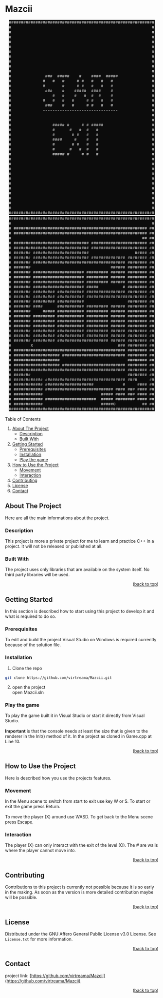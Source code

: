 <a name="readme-top"></a>
# Mazcii

<!-- Screenshots -->
<p align="center">
    <img src="/Screenshot/screenshot_1.jpg?raw=true" width="480" height="640" />
    <img src="/Screenshot/screenshot_2.jpg?raw=true" width="480" height="640" />
</p>

<!-- TABLE OF CONTENTS -->
<summary>Table of Contents</summary>
<ol>
  <li>
    <a href="#about-the-project">About The Project</a>
    <ul>
      <li><a href="#description">Description</a></li>
      <li><a href="#built-with">Built With</a></li>
    </ul>
  </li>
  <li>
    <a href="#getting-started">Getting Started</a>
    <ul>
      <li><a href="#prerequisites">Prerequisites</a></li>
      <li><a href="#installation">Installation</a></li>
      <li><a href="#play-the-game">Play the game</a></li>
    </ul>
  </li>
  <li><a href="#how-to-use-the-project">How to Use the Project</a>
    <ul>
      <li><a href="#movement">Movement</a></li>
      <li><a href="#interaction">Interaction</a></li>
    </ul>
  </li>
  <li><a href="#contributing">Contributing</a></li>
  <li><a href="#license">License</a></li>
  <li><a href="#contact">Contact</a></li>
</ol>
  
<!-- ABOUT THE PROJECT -->
## About The Project
Here are all the main informations about the project.

### Description
This project is more a private project for me to learn and practice C++ in a project. It will not be released or published at all.

### Built With
The project uses only libraries that are available on the system itself. No third party libraries will be used.

<p align="right">(<a href="#readme-top">back to top</a>)</p>

<!-- GETTING STARTED -->
## Getting Started
In this section is described how to start using this project to develop it and what is required to do so.

### Prerequisites
To edit and build the project Visual Studio on Windows is required currently because of the solution file.

### Installation
1. Clone the repo
```sh
git clone https://github.com/virtreama/Mazcii.git
```
2. open the project<br>
open Mazcii.sln

### Play the game
To play the game built it in Visual Studio or start it directly from Visual Studio.<br><br>
<b>Important</b> is that the console needs at least the size that is given to the renderer in the Init() method of it. In the project as cloned in Game.cpp at Line 10.

<p align="right">(<a href="#readme-top">back to top</a>)</p>

<!-- HOW TO USE THE PROJECT -->
## How to Use the Project
Here is described how you use the projects features.

### Movement
In the Menu scene to switch from start to exit use key W or S. To start or exit the game press Return.<br><br>
To move the player (X) around use WASD. To get back to the Menu scene press Escape.

### Interaction
The player (X) can only interact with the exit of the level (O). The # are walls where the player cannot move into.

<p align="right">(<a href="#readme-top">back to top</a>)</p>

<!-- CONTRIBUTING -->
## Contributing

Contributions to this project is currently not possible because it is so early in the making. As soon as the version is more detailed contribution maybe will be possible.

<p align="right">(<a href="#readme-top">back to top</a>)</p>

<!-- LICENSE -->
## License

Distributed under the GNU Affero General Public License v3.0 License. See `License.txt` for more information.

<p align="right">(<a href="#readme-top">back to top</a>)</p>

<!-- CONTACT -->
## Contact

project link: [https://github.com/virtreama/Mazcii](https://github.com/virtreama/Mazcii)

<p align="right">(<a href="#readme-top">back to top</a>)</p>
